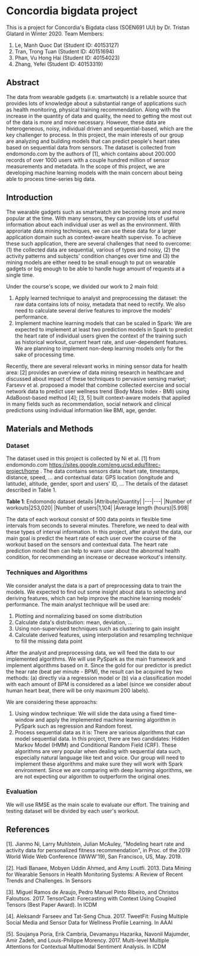 # Concordia bigdata project
This is a project for Concordia's Bigdata class (SOEN691 UU) by Dr. Tristan Glatard in Winter 2020.
Team Members:
1. Le, Manh Quoc Dat (Student ID: 40153127)
2. Tran, Trong Tuan (Student ID: 40151694)  
3. Phan, Vu Hong Hai (Student ID: 40154023)
4. Zhang, Yefei (Student ID: 40153319)



## Abstract
The data from wearable gadgets (i.e. smartwatch) is a reliable source that provides lots of knowledge about a substantial range of applications such as health monitoring, physical training recommendation. Along with the increase in the quantity of data and quality, the need to getting the most out of the data is more and more necessary. However, these data are heterogeneous, noisy, individual driven and sequential-based, which are the key challenger to process. In this project, the main interests of our group are analyzing and building models that can predict people's heart rates based on sequential data from sensors. The dataset is collected from endomondo.com by the authors of [1], which contains about 200.000 records of over 1000 users with a couple hundred million of sensor measurements and metadata. In the scope of this project, we are developing machine learning models with the main concern about being able to process time-series big data.

## Introduction
The wearable gadgets such as smartwatch are becoming more and more popular at the time. With many sensors, they can provide lots of useful information about each individual user as well as the environment. With approriate data mining techniques, we can use these data for a larger application domain such as context-aware health supervise. To achieve these such application, there are several challenges that need to overcome: (1) the collected data are sequential, various of types and noisy, (2) the activity patterns and subjects' condition changes over time and (3) the mining models are either need to be small enough to put on wearable gadgets or big enough to be able to handle huge amount of requests at a single time.

Under the course's scope, we divided our work to 2 main fold:
1. Apply learned technique to analyst and preprocessing the dataset: the raw data contains lots of noisy, metadata that need to rectify. We also need to calculate several derive features to improve the models' performance.
2. Implement machine learning models that can be scaled in Spark: We are expected to implement at least two prediction models in Spark to predict the heart rate of individual users given the context of the training such as historical workout, current heart rate, and user-dependent features. We are planning to implement non-deep learning models only for the sake of processing time.

Recently, there are several relevant works in mining sensor data for health area: [2] provides an overview of data mining research in healthcare and discussed about impact of these techniques to pervasive sensing market; Farsevv et al. proposed a model that combine collected exercise and social network data to predict user wellness trend (Body Mass Index - BMI) using AdaBoost-based method [4]; [3, 5] built context-aware models that applied in many fields such as recommendation, social network and clinical predictions using individual information like BMI, age, gender.

## Materials and Methods 

### Dataset
The dataset used in this project is collected by Ni et al. [1] from endomondo.com https://sites.google.com/eng.ucsd.edu/fitrec-project/home . The data contains sensors data: heart rate, timestamps, distance, speed, ... and contextual data: GPS location (longitude and latitude), altitude, gender, sport and users' ID, ... The details of the dataset described in Table 1.

**Table 1**: Endomondo dataset details
|Attribute|Quantity|
|---|---|
|Number of workouts|253,020|
|Number of users|1,104|
|Average length (hours)|5.998|

The data of each workout consist of 500 data points in flexible time intervals from seconds to several minutes. Therefore, we need to deal with these types of interval information. In this project, after analyst the data, our main goal is predict the heart rate of each user over the course of the workout based on the sensors and contextual data. The heart rate prediction model then can help to warn user about the abnormal health condition, for recommending an increase or decrease workout's intensity.

### Techniques and Algorithms
We consider analyst the data is a part of preprocessing data to train the models. We expected to find out some insight about data to selecting and deriving features, which can help improve the machine learning models' performance. The main analyst technique will be used are:
1. Plotting and normalizing based on some distribution
2. Calculate data's distribution: mean, deviation, ...
3. Using non-supervised techniques such as clustering to gain insight
4. Calculate derived features, using interpolation and resampling technique to fill the missing data point

After the analyst and preprocessing data, we will feed the data to our implemented algorithms. We will use PySpark as the main framework and implement algorithms based on it. Since the gold for our predictor is predict the hear rate (beat per minute - BPM), the result can be acquired by two methods: (a) directly via a regression model or (b) via a classification model with each amount of BPM is considered as a label (since we consider about human heart beat, there will be only maximum 200 labels).

We are considering these approachs:
1. Using window technique: We will slide the data using a fixed time-window and apply the implemented machine learning algorithm in PySpark such as regression and Random forest.
2. Process sequential data as it is: There are various algorithms that can model sequential data. In this project, there are two candidates: Hidden Markov Model (HMM) and Conditional Random Field (CRF). These algorithms are very popular when dealing with sequential data such, especially natural language like text and voice. Our group will need to implement these algorithms and make sure they will work with Spark environment.
Since we are comparing with deep learning algorithms, we are not expecting our algorithm to outperform the original ones.

### Evaluation
We will use RMSE as the main scale to evaluate our effort. The training and testing dataset will be divided by each user's workout.

## References
[1]. Jianmo Ni, Larry Muhlstein, Julian McAuley, "Modeling heart rate and activity data for personalized fitness recommendation", in Proc. of the 2019 World Wide Web Conference (WWW'19), San Francisco, US, May. 2019.

[2]. Hadi Banaee, Mobyen Uddin Ahmed, and Amy Loutfi. 2013. Data Mining for Wearable Sensors in Health Monitoring Systems: A Review of Recent Trends and Challenges. In Sensors

[3]. Miguel Ramos de Araujo, Pedro Manuel Pinto Ribeiro, and Christos Faloutsos. 2017. TensorCast: Forecasting with Context Using Coupled Tensors (Best Paper Award). In ICDM 

[4].  Aleksandr Farseev and Tat-Seng Chua. 2017. TweetFit: Fusing Multiple Social Media and Sensor Data for Wellness Profile Learning. In AAAI

[5].  Soujanya Poria, Erik Cambria, Devamanyu Hazarika, Navonil Majumder, Amir Zadeh, and Louis-Philippe Morency. 2017. Multi-level Multiple Attentions for Contextual Multimodal Sentiment Analysis. In ICDM
